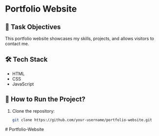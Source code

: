 # Portfolio Website

## 📌 Task Objectives
This portfolio website showcases my skills, projects, and allows visitors to contact me.

## 🛠 Tech Stack
- HTML
- CSS
- JavaScript

## 🚀 How to Run the Project?
1. Clone the repository:
   ```sh
   git clone https://github.com/your-username/portfolio-website.git
#   P o r t f o l i o - W e b s i t e  
 